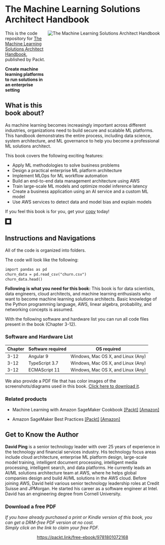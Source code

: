 # The Machine Learning Solutions Architect Handbook

<a href="https://www.packtpub.com/product/the-machine-learning-solutions-architect-handbook/9781801072168?utm_source=github&utm_medium=repository&utm_campaign=9781801072168"><img src="https://static.packt-cdn.com/products/9781801072168/cover/smaller" alt="The Machine Learning Solutions Architect Handbook" height="256px" align="right"></a>

This is the code repository for [The Machine Learning Solutions Architect Handbook](https://www.packtpub.com/product/the-machine-learning-solutions-architect-handbook/9781801072168?utm_source=github&utm_medium=repository&utm_campaign=9781801072168), published by Packt.

**Create machine learning platforms to run solutions in an enterprise setting**

## What is this book about?
As machine learning becomes increasingly important across different industries, organizations need to build secure and scalable ML platforms. 
This handbook demonstrates the entire process, including data science, system architecture, and ML governance to help you become a professional ML solutions architect.


This book covers the following exciting features: 
* Apply ML methodologies to solve business problems
* Design a practical enterprise ML platform architecture
* Implement MLOps for ML workflow automation
* Build an end-to-end data management architecture using AWS
* Train large-scale ML models and optimize model inference latency
* Create a business application using an AI service and a custom ML model
* Use AWS services to detect data and model bias and explain models

If you feel this book is for you, get your [copy](https://www.amazon.com/dp/1801072167) today!

<a href="https://www.packtpub.com/?utm_source=github&utm_medium=banner&utm_campaign=GitHubBanner"><img src="https://raw.githubusercontent.com/PacktPublishing/GitHub/master/GitHub.png" 
alt="https://www.packtpub.com/" border="5" /></a>


## Instructions and Navigations
All of the code is organized into folders.

The code will look like the following:
```
import pandas as pd
churn_data = pd.read_csv("churn.csv")
churn_data.head()
```

**Following is what you need for this book:**
This book is for data scientists, data engineers, cloud architects, and machine learning enthusiasts who want to become machine learning solutions architects. 
Basic knowledge of the Python programming language, AWS, linear algebra, probability, and networking concepts is assumed.

With the following software and hardware list you can run all code files present in the book (Chapter 3-12).

### Software and Hardware List

| Chapter  | Software required                   | OS required                        |
| -------- | ------------------------------------| -----------------------------------|
| 3-12	   | Angular 9                           | Windows, Mac OS X, and Linux (Any) |
| 3-12     | TypeScript 3.7                      | Windows, Mac OS X, and Linux (Any) |
| 3-12     | ECMAScript 11                       | Windows, Mac OS X, and Linux (Any) |


We also provide a PDF file that has color images of the screenshots/diagrams used in this book. [Click here to download it](https://static.packt-cdn.com/downloads/9781801072168_ColorImages.pdf).


### Related products <Other books you may enjoy>
* Machine Learning with Amazon SageMaker Cookbook [[Packt]](https://www.packtpub.com/product/machine-learning-with-amazon-sagemaker-cookbook/9781800567030?utm_source=github&utm_medium=repository&utm_campaign=9781800567030) [[Amazon]](https://www.amazon.com/dp/1800567030)

* Amazon SageMaker Best Practices [[Packt]](https://www.packtpub.com/product/amazon-sagemaker-best-practices/9781801070522?utm_source=github&utm_medium=repository&utm_campaign=9781801070522) [[Amazon]](https://www.amazon.com/dp/1801070520)

## Get to Know the Author
**David Ping**
is a senior technology leader with over 25 years of experience in the technology and financial services industry. 
His technology focus areas include cloud architecture, enterprise ML platform design, large-scale model training, intelligent document processing, intelligent media processing, intelligent search, and data platforms. 
He currently leads an AI/ML solutions architecture team at AWS, where he helps global companies design and build AI/ML solutions in the AWS cloud. 
Before joining AWS, David held various senior technology leadership roles at Credit Suisse and JPMorgan.
He started his career as a software engineer at Intel. David has an engineering degree from Cornell University.
### Download a free PDF

 <i>If you have already purchased a print or Kindle version of this book, you can get a DRM-free PDF version at no cost.<br>Simply click on the link to claim your free PDF.</i>
<p align="center"> <a href="https://packt.link/free-ebook/9781801072168">https://packt.link/free-ebook/9781801072168 </a> </p>